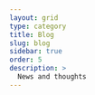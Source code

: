 ```yaml
---
layout: grid
type: category
title: Blog
slug: blog
sidebar: true
order: 5
description: >
  News and thoughts
---
```

